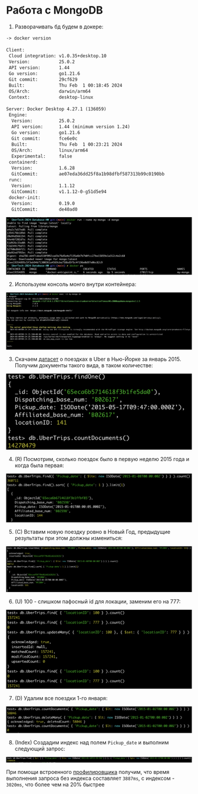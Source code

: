 # Работа с MongoDB

1. Разворачивать бд будем в докере:

```
-> docker version

Client:
 Cloud integration: v1.0.35+desktop.10
 Version:           25.0.2
 API version:       1.44
 Go version:        go1.21.6
 Git commit:        29cf629
 Built:             Thu Feb  1 00:18:45 2024
 OS/Arch:           darwin/arm64
 Context:           desktop-linux

Server: Docker Desktop 4.27.1 (136059)
 Engine:
  Version:          25.0.2
  API version:      1.44 (minimum version 1.24)
  Go version:       go1.21.6
  Git commit:       fce6e0c
  Built:            Thu Feb  1 00:23:21 2024
  OS/Arch:          linux/arm64
  Experimental:     false
 containerd:
  Version:          1.6.28
  GitCommit:        ae07eda36dd25f8a1b98dfbf587313b99c0190bb
 runc:
  Version:          1.1.12
  GitCommit:        v1.1.12-0-g51d5e94
 docker-init:
  Version:          0.19.0
  GitCommit:        de40ad0
```

![image](imgs/hw_1_1.png)

2. Используем консоль монго внутри контейнера:

![image](imgs/hw_1_2.png)

3. Скачаем [датасет](https://www.kaggle.com/datasets/fivethirtyeight/uber-pickups-in-new-york-city) о поездках в Uber  в Нью-Йорке за январь 2015.
Получим документы такого вида, в таком количестве:

![image](imgs/hw_1_3.png)

4. (R) Посмотрим, сколько поездок было в первую неделю 2015 года и когда была первая:

![image](imgs/hw_1_4.png)

5. (C) Вставим новую поездку ровно в Новый Год, предыдущие результаты при этом должны измениться:

![image](imgs/hw_1_5.png)

6. (U) 100 - слишком пафосный id для локации, заменим его на 777:

![image](imgs/hw_1_6.png)

7. (D) Удалим все поездки 1-го января:

![image](imgs/hw_1_7.png)

8. (Index) Создадим индекс над полем `Pickup_date` и выполним следующий запрос:

![image](imgs/hw_1_8.png)

При помощи встроенного [профилировщика](https://www.mongodb.com/docs/manual/tutorial/manage-the-database-profiler/#database-profiler) получим, что
время выполнения запроса без индекса составляет `3887ms`, с индексом - `3020ms`, что более чем на 20% быстрее